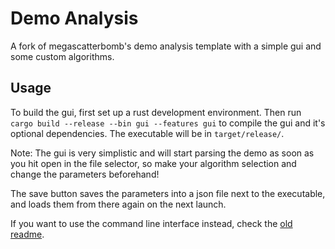 # Demo Analysis
A fork of megascatterbomb's demo analysis template with a simple gui and some custom algorithms.

## Usage

To build the gui, first set up a rust development environment. Then run `cargo build --release --bin gui --features gui` to compile the gui and it's optional dependencies. The executable will be in `target/release/`.

Note: The gui is very simplistic and will start parsing the demo as soon as you hit open in the file selector, so make your algorithm selection and change the parameters beforehand!

The save button saves the parameters into a json file next to the executable, and loads them from there again on the next launch.

If you want to use the command line interface instead, check the [old readme](README_old.md).